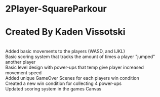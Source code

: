 # 2Player-SquareParkour
# Created By Kaden Vissotski

<br>Added basic movements to the players (WASD, and IJKL)
<br>Basic scoring system that tracks the amount of times a player "jumped" another player
<br>Basic level design with power-ups that temp give player increased movement speed
<br>Added unique GameOver Scenes for each players win condition
<br>Created a new win condition for collecting 4 power-ups
<br>Updated scoring system in the games Canvas
